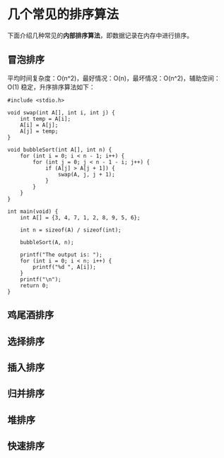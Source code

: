 # 几个常见的排序算法

下面介绍几种常见的**内部排序算法**，即数据记录在内存中进行排序。

## 冒泡排序
平均时间复杂度：O(n^2)，最好情况：O(n)，最坏情况：O(n^2)，辅助空间：O(1)
稳定，升序排序算法如下：
```
#include <stdio.h>

void swap(int A[], int i, int j) {
    int temp = A[i];
    A[i] = A[j];
    A[j] = temp;
}

void bubbleSort(int A[], int n) {
    for (int i = 0; i < n - 1; i++) {
        for (int j = 0; j < n - 1 - i; j++) {
            if (A[j] > A[j + 1]) {
                swap(A, j, j + 1);
            }
        }
    }
}

int main(void) { 
	int A[] = {3, 4, 7, 1, 2, 8, 9, 5, 6};
	
	int n = sizeof(A) / sizeof(int);
	
	bubbleSort(A, n);
	
	printf("The output is: ");
	for (int i = 0; i < n; i++) {
	    printf("%d ", A[i]);
	}
	printf("\n");
	return 0;
}
```

## 鸡尾酒排序
## 选择排序
## 插入排序
## 归并排序
## 堆排序
## 快速排序
